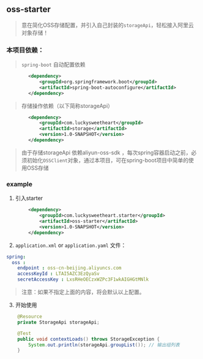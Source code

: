 ## oss-starter

> 意在简化OSS存储配置，并引入自己封装的`storageApi`，轻松接入阿里云对象存储！

### 本项目依赖：

> `spring-boot` 自动配置依赖

```xml
        <dependency>
			<groupId>org.springframework.boot</groupId>
			<artifactId>spring-boot-autoconfigure</artifactId>
		</dependency>
```

> 存储操作依赖（以下简称storageApi）

```xml
        <dependency>
			<groupId>com.luckysweetheart</groupId>
			<artifactId>storage</artifactId>
			<version>1.0-SNAPSHOT</version>
		</dependency>
```

> 由于存储storageApi 依赖aliyun-oss-sdk ，每次spring容器启动之前，必须初始化`OSSClient`对象，通过本项目，可在spring-boot项目中简单的使用OSS存储

### example

1. 引入starter

```xml
        <dependency>
			<groupId>com.luckysweetheart.starter</groupId>
			<artifactId>oss-starter</artifactId>
			<version>1.0-SNAPSHOT</version>
		</dependency>
```

2. `application.xml` or `application.yaml` 文件：

```yml
spring:
  oss :
    endpoint : oss-cn-beijing.aliyuncs.com
    accessKeyId : LTAI5AZC3EzQyaSv
    secretAccessKey : LxsRHeOECzxWZPc3F1wkAIGHGtMNlk
```

> 注意：如果不指定上面的内容，将会默认以上配置。

3. 开始使用

```java
    @Resource
    private StorageApi storageApi;

    @Test
    public void contextLoads() throws StorageException {
        System.out.println(storageApi.groupList()); // 输出组列表
    }
```